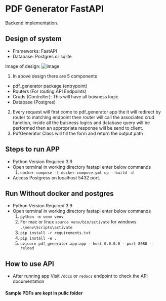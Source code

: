 # PDF Generator FastAPI
Backend implementation.

## Design of system
- Frameworks: FastAPI
- Database: Postgres or sqlite

Image of design:
![image](https://github.com/Prafulpatekar/splitwise-fastapi/assets/56212683/4965c1a1-aaaa-4d03-946f-f482639af124)

1. In above design there are 5 components
  - pdf_generator package (entrypoint)
  - Routers (For routing API Endpoints)
  - Cruds (Controller): This will have all buisness logic
  - Database (Postgres)
2. Every request will first come to pdf_generator app the it will redirect by router to matching endpoint then router will call the associated crud function, inside all the buisness logics and database query will be performed then an appropriate response will be send to client.
3. PdfGenerator Class will fill the form and return the output path


## Steps to run APP
- Python Version Required 3.9
- Open terminal in working directory fastapi enter below commands
    1. `docker-compose -f docker-compose.yml up --build -d`
- Access Postgress on localhost 5432 port.

## Run Without docker and postgres
- Python Version Required 3.9
- Open terminal in working directory fastapi enter below commands
    1. `python -m venv venv`
    2. For mac or linux `source venv/bin/activate` for windows `.\venv\Scripts\activate`
    2. `pip install -r requirements.txt`
    3. `pip install -e .`
    4. `uvicorn pdf_generator.app:app --host 0.0.0.0 --port 8080 --reload`

## How to use API
- After running app Visit `/docs` or `redocs` endpoint to check the API documentation

#### Sample PDFs are kept in pulic folder




